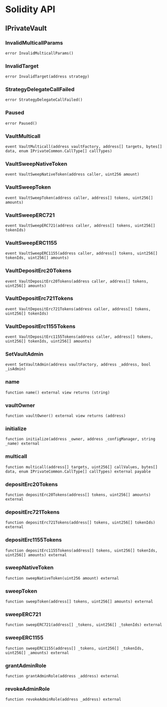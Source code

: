 # Solidity API

## IPrivateVault

### InvalidMulticallParams

```solidity
error InvalidMulticallParams()
```

### InvalidTarget

```solidity
error InvalidTarget(address strategy)
```

### StrategyDelegateCallFailed

```solidity
error StrategyDelegateCallFailed()
```

### Paused

```solidity
error Paused()
```

### VaultMulticall

```solidity
event VaultMulticall(address vaultFactory, address[] targets, bytes[] data, enum IPrivateCommon.CallType[] callTypes)
```

### VaultSweepNativeToken

```solidity
event VaultSweepNativeToken(address caller, uint256 amount)
```

### VaultSweepToken

```solidity
event VaultSweepToken(address caller, address[] tokens, uint256[] amounts)
```

### VaultSweepERC721

```solidity
event VaultSweepERC721(address caller, address[] tokens, uint256[] tokenIds)
```

### VaultSweepERC1155

```solidity
event VaultSweepERC1155(address caller, address[] tokens, uint256[] tokenIds, uint256[] amounts)
```

### VaultDepositErc20Tokens

```solidity
event VaultDepositErc20Tokens(address caller, address[] tokens, uint256[] amounts)
```

### VaultDepositErc721Tokens

```solidity
event VaultDepositErc721Tokens(address caller, address[] tokens, uint256[] tokenIds)
```

### VaultDepositErc1155Tokens

```solidity
event VaultDepositErc1155Tokens(address caller, address[] tokens, uint256[] tokenIds, uint256[] amounts)
```

### SetVaultAdmin

```solidity
event SetVaultAdmin(address vaultFactory, address _address, bool _isAdmin)
```

### name

```solidity
function name() external view returns (string)
```

### vaultOwner

```solidity
function vaultOwner() external view returns (address)
```

### initialize

```solidity
function initialize(address _owner, address _configManager, string _name) external
```

### multicall

```solidity
function multicall(address[] targets, uint256[] callValues, bytes[] data, enum IPrivateCommon.CallType[] callTypes) external payable
```

### depositErc20Tokens

```solidity
function depositErc20Tokens(address[] tokens, uint256[] amounts) external
```

### depositErc721Tokens

```solidity
function depositErc721Tokens(address[] tokens, uint256[] tokenIds) external
```

### depositErc1155Tokens

```solidity
function depositErc1155Tokens(address[] tokens, uint256[] tokenIds, uint256[] amounts) external
```

### sweepNativeToken

```solidity
function sweepNativeToken(uint256 amount) external
```

### sweepToken

```solidity
function sweepToken(address[] tokens, uint256[] amounts) external
```

### sweepERC721

```solidity
function sweepERC721(address[] _tokens, uint256[] _tokenIds) external
```

### sweepERC1155

```solidity
function sweepERC1155(address[] _tokens, uint256[] _tokenIds, uint256[] _amounts) external
```

### grantAdminRole

```solidity
function grantAdminRole(address _address) external
```

### revokeAdminRole

```solidity
function revokeAdminRole(address _address) external
```

